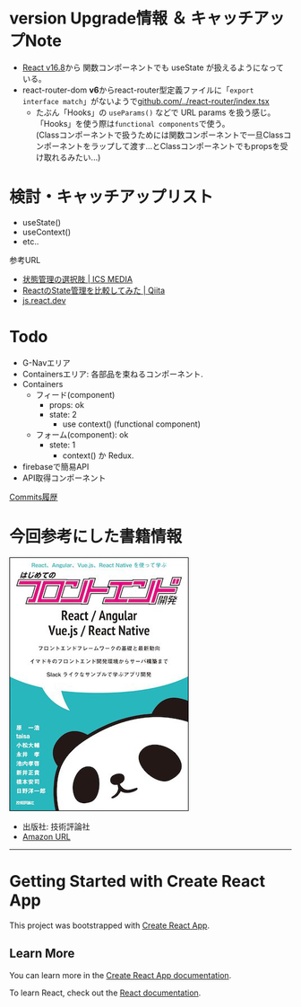 # version Upgrade情報 ＆ キャッチアップNote
- [React v16.8](https://github.com/facebook/react/releases/tag/v16.8.0)から 関数コンポーネントでも useState が扱えるようになっている。
- react-router-dom **v6**からreact-router型定義ファイルに「`export interface match`」がないようで[github.com/../react-router/index.tsx](https://github.com/remix-run/react-router/blob/main/packages/react-router-dom/index.tsx#L168)
  - たぶん「Hooks」の `useParams()`
などで URL params を扱う感じ。<br>
「Hooks」を使う際は`functional components`で使う。<br>
(Classコンポーネントで扱うためには関数コンポーネントで一旦Classコンポーネントをラップして渡す...とClassコンポーネントでもpropsを受け取れるみたい...)

# 検討・キャッチアップリスト
- useState()
- useContext()
- etc..

参考URL
- [状態管理の選択肢 | ICS MEDIA](https://ics.media/entry/200409/#%E7%8A%B6%E6%85%8B%E7%AE%A1%E7%90%86%E3%81%AE%E9%81%B8%E6%8A%9E%E8%82%A2)
- [ReactのState管理を比較してみた | Qiita](https://qiita.com/cheez921/items/7c5f82da375a5988a179)
- [js.react.dev](https://ja.react.dev)

# Todo 
- G-Navエリア
- Containersエリア: 各部品を束ねるコンポーネント.
- Containers 
  - フィード(component)
    - props: ok
    - state: 2 
      - use context() (functional component)
  - フォーム(component): ok
    - stete: 1
      - context() か Redux.
- firebaseで簡易API
- API取得コンポーネント

[Commits履歴](https://github.com/ka2yuki/ChatApp-by-React/commits/main)

# 今回参考にした書籍情報
![React、Angular、Vue.js、React Nativeを使って学ぶ はじめてのフロントエンド開発書影](public/img/book_thumbnail.png "React、Angular、Vue.js、React Nativeを使って学ぶ はじめてのフロントエンド開発書影")

- 出版社: 技術評論社
- [Amazon URL](https://www.amazon.co.jp/React%EF%BC%8CAngular%EF%BC%8CVue-js%EF%BC%8CReact-Native%E3%82%92%E4%BD%BF%E3%81%A3%E3%81%A6%E5%AD%A6%E3%81%B6-%E3%81%AF%E3%81%98%E3%82%81%E3%81%A6%E3%81%AE%E3%83%95%E3%83%AD%E3%83%B3%E3%83%88%E3%82%A8%E3%83%B3%E3%83%89%E9%96%8B%E7%99%BA-%E5%8E%9F-%E4%B8%80%E6%B5%A9-ebook/dp/B07CY1Q6BR?crid=M48TMLURNP1G&dib=eyJ2IjoiMSJ9.KhCjPXDdBLt3wTFhgHYHZBoa51NzL1vt5E0_XiKnIJPjv8xIiyD5z0i6SG-HT7jlzGYobdZVPVzugQ5RByaSRHsqZOGljUUfkVdpRnx0sCmgIkNUeN8kV1_Alus1RegCife3q__OJPSS2zdLtr-_yc5op_GHjvBVxJBUhVaJlSmuebh2UJg_K4QDK3QZgoFpuink4IhfnhOZHNEiwW2RsjjmvfRst4VTHJyxKWgGsxe3jtPK18lJChUUKg7BgqB7MUaba199H3-X3x1t1UbERFJK1PXOhvuRk5O37KOXiJM.Vz9RWspymRGjCbmyUWiPcjyP6eGbVCi-3jMmHYGMPRA&dib_tag=se&keywords=%E3%81%AF%E3%81%98%E3%82%81%E3%81%A6%E3%81%AE%E3%83%95%E3%83%AD%E3%83%B3%E3%83%88%E3%82%A8%E3%83%B3%E3%83%89%E9%96%8B%E7%99%BA&qid=1721370550&sprefix=%E3%81%AF%E3%81%98%E3%82%81%E3%81%A6%E3%81%AE%E3%83%95%E3%83%AD%E3%83%B3%E3%83%88%E3%82%A8%E3%83%B3%E3%83%89%2Caps%2C1321&sr=8-1&linkCode=ll1&tag=ka2yukimori-22&linkId=46844d791f54f0a8b2eaa3609f500cd9&language=ja_JP&ref_=as_li_ss_tl)
  

---
# Getting Started with Create React App

This project was bootstrapped with [Create React App](https://github.com/facebook/create-react-app).

## Learn More

You can learn more in the [Create React App documentation](https://facebook.github.io/create-react-app/docs/getting-started).

To learn React, check out the [React documentation](https://reactjs.org/).
